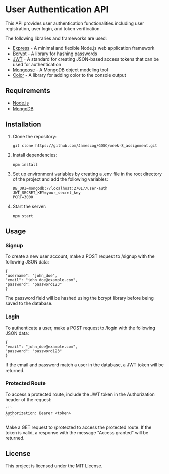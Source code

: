 
# User Authentication API

This API provides user authentication functionalities including user registration, user login, and token verification. 

The following libraries and frameworks are used:

- [Express](https://expressjs.com/) - A minimal and flexible Node.js web application framework
- [Bcrypt](https://www.npmjs.com/package/bcrypt) - A library for hashing passwords
- [JWT](https://jwt.io/) - A standard for creating JSON-based access tokens that can be used for authentication
- [Mongoose](https://mongoosejs.com/) - A MongoDB object modeling tool
- [Color](https://www.npmjs.com/package/colors) - A library for adding color to the console output

## Requirements

- [Node.js](https://nodejs.org/en/)
- [MongoDB](https://www.mongodb.com/)

## Installation

1. Clone the repository: 

    ```
    git clone https://github.com/Jamescog/GDSC/week-8_assignment.git

    ````

2. Install dependencies:
    ```
    npm install
    ```
3. Set up environment variables by creating a .env file in the root directory of the project and add the following variables:
    ```
    DB_URI=mongodb://localhost:27017/user-auth
    JWT_SECRET_KEY=your_secret_key
    PORT=3000
    ```
4. Start the server:
    ```
    npm start
    ```
## Usage
### Signup
To create a new user account, make a POST request to /signup with the following JSON data:

    {
    "username": "john_doe",
    "email": "john_doe@example.com",
    "password": "password123"
    }
The password field will be hashed using the bcrypt library before being saved to the database.

### Login
To authenticate a user, make a POST request to /login with the following JSON data:


    {
    "email": "john_doe@example.com",
    "password": "password123"
    }
If the email and password match a user in the database, a JWT token will be returned.

### Protected Route
To access a protected route, include the JWT token in the Authorization header of the request:

    ```
    Authorization: Bearer <token>
    ````
Make a GET request to /protected to access the protected route. If the token is valid, a response with the message "Access granted" will be returned.

## License
This project is licensed under the MIT License.

